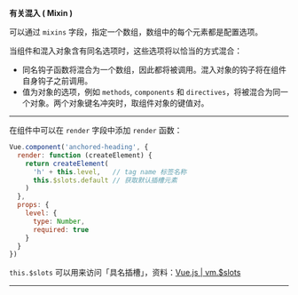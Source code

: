 **有关混入 ( Mixin )**

可以通过 `mixins` 字段，指定一个数组，数组中的每个元素都是配置选项。

当组件和混入对象含有同名选项时，这些选项将以恰当的方式混合：

- 同名钩子函数将混合为一个数组，因此都将被调用。混入对象的钩子将在组件自身钩子之前调用。
- 值为对象的选项，例如 `methods`, `components` 和 `directives`，将被混合为同一个对象。两个对象键名冲突时，取组件对象的键值对。

---

在组件中可以在 `render` 字段中添加 `render` 函数：

```javascript
Vue.component('anchored-heading', {
  render: function (createElement) {
    return createElement(
      'h' + this.level,   // tag name 标签名称
      this.$slots.default // 获取默认插槽元素
    )
  },
  props: {
    level: {
      type: Number,
      required: true
    }
  }
})
```

`this.$slots` 可以用来访问「具名插槽」，资料：[Vue.js | vm.$slots](https://cn.vuejs.org/v2/api/#vm-slots)

---

